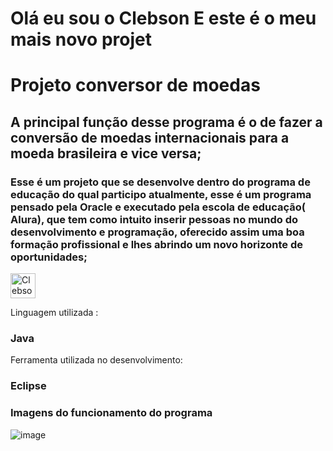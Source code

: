 <h1 align=”left”> Olá eu sou o Clebson 
E este é o meu mais novo projet  </h1>
                                           
# Projeto conversor de moedas 

## A principal função desse programa é o de fazer a conversão de moedas internacionais para a moeda brasileira e vice versa;

### Esse é um projeto que se desenvolve dentro do programa de educação do qual participo atualmente, esse é um programa pensado pela Oracle e executado pela escola de educação( Alura), que tem como intuito inserir pessoas no mundo do desenvolvimento e programação, oferecido assim uma boa formação profissional e lhes abrindo um novo horizonte de oportunidades;

<img align="center" alt="Clebson_Alves-Linkedin"  src="https://cdn.jsdelivr.net/gh/devicons/devicon/icons/linkedin/linkedin-original.svg" width="40" height="40" style="max-widht:100%"/>


Linguagem utilizada :

### Java 


Ferramenta utilizada no desenvolvimento:

### Eclipse 
###  Imagens do funcionamento do programa
![image](https://user-images.githubusercontent.com/120985120/226634420-02d4870b-d775-4bf0-8407-6ce9353ad56d.png)






















>




















>







































































































































































































































>



























































































































































































































































































































































































































































